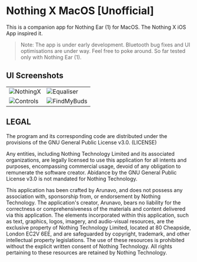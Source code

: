 # Nothing X MacOS [Unofficial]

This is a companion app for Nothing Ear (1) for MacOS. The Nothing X iOS App inspired it.

> Note: The app is under early development. Bluetooth bug fixes and UI optimisations are under way. Feel free to poke around. So far tested only with Nothing Ear (1).


## UI Screenshots

<table>
  <tr>
  <td><img src="assets/NothingX.png" alt="NothingX"></td>
    <td><img src="assets/Equaliser.png" alt="Equaliser"></td>
  </tr>
  <tr>
    <td><img src="assets/Controls.png" alt="Controls"></td>
    <td><img src="assets/FindMyBuds.png" alt="FindMyBuds"></td>
  </tr>
</table>

## LEGAL

The program and its corresponding code are distributed under the provisions of the GNU General Public License v3.0. (LICENSE)

Any entities, including Nothing Technology Limited and its associated organizations, are legally licensed to use this application for all intents and purposes, encompassing commercial usage, devoid of any obligation to remunerate the software creator. Abidance by the GNU General Public License v3.0 is not mandated for Nothing Technology.

This application has been crafted by Arunavo, and does not possess any association with, sponsorship from, or endorsement by Nothing Technology. The application's creator, Arunavo, bears no liability for the correctness or comprehensiveness of the materials and content delivered via this application. The elements incorporated within this application, such as text, graphics, logos, imagery, and audio-visual resources, are the exclusive property of Nothing Technology Limited, located at 80 Cheapside, London EC2V 6EE, and are safeguarded by copyright, trademark, and other intellectual property legislations. The use of these resources is prohibited without the explicit written consent of Nothing Technology. All rights pertaining to these resources are retained by Nothing Technology.

